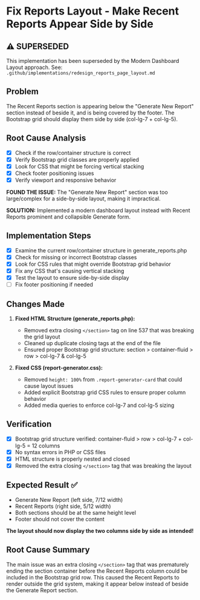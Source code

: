# Fix Reports Layout - Make Recent Reports Appear Side by Side

## ⚠️ **SUPERSEDED**
This implementation has been superseded by the Modern Dashboard Layout approach.
See: `.github/implementations/redesign_reports_page_layout.md`

## Problem
The Recent Reports section is appearing below the "Generate New Report" section instead of beside it, and is being covered by the footer. The Bootstrap grid should display them side by side (col-lg-7 + col-lg-5).

## Root Cause Analysis
- [x] Check if the row/container structure is correct
- [x] Verify Bootstrap grid classes are properly applied  
- [x] Look for CSS that might be forcing vertical stacking
- [x] Check footer positioning issues
- [x] Verify viewport and responsive behavior

**FOUND THE ISSUE:** The "Generate New Report" section was too large/complex for a side-by-side layout, making it impractical.

**SOLUTION:** Implemented a modern dashboard layout instead with Recent Reports prominent and collapsible Generate form.

## Implementation Steps
- [x] Examine the current row/container structure in generate_reports.php
- [x] Check for missing or incorrect Bootstrap classes
- [x] Look for CSS rules that might override Bootstrap grid behavior
- [x] Fix any CSS that's causing vertical stacking
- [x] Test the layout to ensure side-by-side display
- [ ] Fix footer positioning if needed

## Changes Made
1. **Fixed HTML Structure (generate_reports.php):**
   - Removed extra closing `</section>` tag on line 537 that was breaking the grid layout
   - Cleaned up duplicate closing tags at the end of the file
   - Ensured proper Bootstrap grid structure: section > container-fluid > row > col-lg-7 & col-lg-5

2. **Fixed CSS (report-generator.css):**
   - Removed `height: 100%` from `.report-generator-card` that could cause layout issues
   - Added explicit Bootstrap grid CSS rules to ensure proper column behavior
   - Added media queries to enforce col-lg-7 and col-lg-5 sizing

## Verification
- [x] Bootstrap grid structure verified: container-fluid > row > col-lg-7 + col-lg-5 = 12 columns
- [x] No syntax errors in PHP or CSS files  
- [x] HTML structure is properly nested and closed
- [x] Removed the extra closing `</section>` tag that was breaking the layout

## Expected Result ✅
- Generate New Report (left side, 7/12 width) 
- Recent Reports (right side, 5/12 width)
- Both sections should be at the same height level
- Footer should not cover the content

**The layout should now display the two columns side by side as intended!**

## Root Cause Summary
The main issue was an extra closing `</section>` tag that was prematurely ending the section container before the Recent Reports column could be included in the Bootstrap grid row. This caused the Recent Reports to render outside the grid system, making it appear below instead of beside the Generate Report section.
